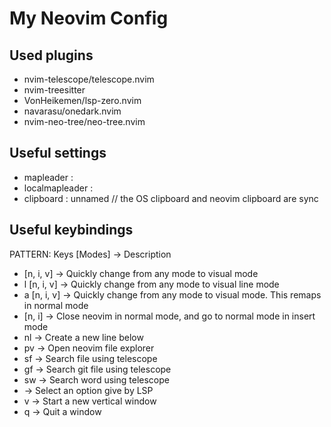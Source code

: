 # My Neovim Config

## Used plugins
- nvim-telescope/telescope.nvim
- nvim-treesitter
- VonHeikemen/lsp-zero.nvim
- navarasu/onedark.nvim
- nvim-neo-tree/neo-tree.nvim

## Useful settings
- mapleader : <Space>
- localmapleader : <Space>
- clipboard : unnamed // the OS clipboard and neovim clipboard are sync

## Useful keybindings
PATTERN: Keys [Modes] -> Description
- <C-s> [n, i, v] -> Quickly change from any mode to visual mode
- <C-s>l [n, i, v] -> Quickly change from any mode to visual line mode
- <C-s>a [n, i, v] -> Quickly change from any mode to visual mode. This remaps <C-v> in normal mode
- <C-q> [n, i] -> Close neovim in normal mode, and go to normal mode in insert mode
- <leader>nl -> Create a new line below
- <leader>pv -> Open neovim file explorer
- <leader>sf -> Search file using telescope
- <leader>gf -> Search git file using telescope
- <leader>sw -> Search word using telescope
- <C-Space> -> Select an option give by LSP
- <C-w>v -> Start a new vertical window
- <C-w>q -> Quit a window
